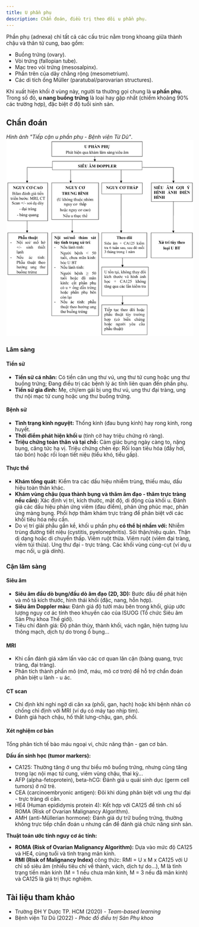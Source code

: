 ```yaml
---
title: U phần phụ
description: Chẩn đoán, điều trị theo dõi u phần phụ.
---
```


Phần phụ (adnexa) chỉ tất cả các cấu trúc nằm trong khoang giữa thành chậu và thân tử cung, bao gồm:

- Buồng trứng (ovary).
- Vòi trứng (fallopian tube).
- Mạc treo vòi trứng (mesosalpinx).
- Phần trên của dây chằng rộng (mesometrium).
- Các di tích ống Müller (paratubal/parovarian structures).

Khi xuất hiện khối ở vùng này, người ta thường gọi chung là **u phần phụ.** Trong số đó, **u nang buồng trứng** là loại hay gặp nhất (chiếm khoảng 90% các trường hợp), đặc biệt ở độ tuổi sinh sản.

## Chẩn đoán

_Hình ảnh "Tiếp cận u phần phụ - Bệnh viện Từ Dũ"_.
![Tiếp cận u phần phụ - Bệnh viện Từ Dũ](./_images/u-phan-phu/tiep-can-u-phan-phu.jpeg)

### Lâm sàng

#### Tiền sử

- **Tiền sử cá nhân:** Có tiền căn ung thư vú, ung thư tử cung hoặc ung thư buồng trứng; Đang điều trị các bệnh lý ác tính liên quan đến phần phụ.
- **Tiền sử gia đình:** Mẹ, chị/em gái bị ung thư vú, ung thư đại tràng, ung thư nội mạc tử cung hoặc ung thư buồng trứng.

#### Bệnh sử

- **Tình trạng kinh nguyệt:** Thống kinh (đau bụng kinh) hay rong kinh, rong huyết.
- **Thời điểm phát hiện khối u** (tình cờ hay triệu chứng rõ ràng).
- **Triệu chứng toàn thân và tại chỗ:** Cảm giác bụng ngày càng to, nặng bụng, căng tức hạ vị. Triệu chứng chèn ép: Rối loạn tiêu hóa (đầy hơi, táo bón) hoặc rối loạn tiết niệu (tiểu khó, tiểu gấp).

#### Thực thể

- **Khám tổng quát:** Kiểm tra các dấu hiệu nhiễm trùng, thiếu máu, dấu hiệu toàn thân khác.
- **Khám vùng chậu (qua thành bụng và thăm âm đạo - thăm trực tràng nếu cần):** Xác định vị trí, kích thước, mật độ, di động của khối u. Đánh giá các dấu hiệu phản ứng viêm (đau điểm), phản ứng phúc mạc, phản ứng màng bụng. Phối hợp thăm khám trực tràng để phân biệt với các khối tiêu hóa nếu cần.
- Do vị trí giải phẫu gần kề, khối u phần phụ **có thể bị nhầm với:** Nhiễm trùng đường tiết niệu (cystitis, pyelonephritis). Sỏi thận/niệu quản. Thận dị dạng hoặc di chuyển thấp. Viêm ruột thừa. Viêm ruột (viêm đại tràng, viêm túi thừa). Ung thư đại - trực tràng. Các khối vùng cùng-cụt (ví dụ u mạc nối, u giả dính).

### Cận lâm sàng

#### Siêu âm

- **Siêu âm đầu dò bụng/đầu dò âm đạo (2D, 3D):** Bước đầu để phát hiện và mô tả kích thước, hình thái khối (đặc, nang, hỗn hợp).
- **Siêu âm Doppler màu:** Đánh giá độ tưới máu bên trong khối, giúp ước lượng nguy cơ ác tính theo khuyến cáo của ISUOG (Tổ chức Siêu âm Sản Phụ khoa Thế giới).
- Tiêu chí đánh giá: Độ phân thùy, thành khối, vách ngăn, hiện tượng lưu thông mạch, dịch tự do trong ổ bụng...

#### MRI

- Khi cần đánh giá xâm lấn vào các cơ quan lân cận (bàng quang, trực tràng, đại tràng).
- Phân tích thành phần mô (mỡ, máu, mô cơ trơn) để hỗ trợ chẩn đoán phân biệt u lành - u ác.

#### CT scan

- Chỉ định khi nghi ngờ di căn xa (phổi, gan, hạch) hoặc khi bệnh nhân có chống chỉ định với MRI (ví dụ có máy tạo nhịp tim).
- Đánh giá hạch chậu, hố thắt lưng-chậu, gan, phổi.

#### Xét nghiệm cơ bản

Tổng phân tích tế bào máu ngoại vi, chức năng thận - gan cơ bản.

**Dấu ấn sinh học (tumor markers):**

- CA125: Thường tăng ở ung thư biểu mô buồng trứng, nhưng cũng tăng trong lạc nội mạc tử cung, viêm vùng chậu, thai kỳ...
- AFP (alpha-fetoprotein), beta-hCG: Đánh giá u quái sinh dục (germ cell tumors) ở nữ trẻ.
- CEA (carcinoembryonic antigen): Đôi khi dùng phân biệt với ung thư đại - trực tràng di căn.
- HE4 (Human epididymis protein 4): Kết hợp với CA125 để tính chỉ số ROMA (Risk of Ovarian Malignancy Algorithm).
- AMH (anti-Müllerian hormone): Đánh giá dự trữ buồng trứng, thường không trực tiếp chẩn đoán u nhưng cần để đánh giá chức năng sinh sản.

**Thuật toán ước tính nguy cơ ác tính:**

- **ROMA (Risk of Ovarian Malignancy Algorithm):** Dựa vào mức độ CA125 và HE4, cùng tuổi và tình trạng mãn kinh.
- **RMI (Risk of Malignancy Index)** công thức: RMI = U x M x CA125 với U chỉ số siêu âm (nhiều tiêu chí về thành, vách, dịch tự do...), M là tình trạng tiền mãn kinh (M = 1 nếu chưa mãn kinh, M = 3 nếu đã mãn kinh) và CA125 là giá trị thực nghiệm.

## Tài liệu tham khảo

- Trường ĐH Y Dược TP. HCM (2020) - _Team-based learning_
- Bệnh viện Từ Dũ (2022) - _Phác đồ điều trị Sản Phụ khoa_
